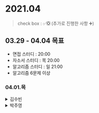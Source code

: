 # 2021.04

> check box : ✅❎ (추가로 진행한 사항 ➕)

## 03.29 - 04.04 목표
- 면접 스터디 :  20:00
- 자소서 스터디 : 목 20:00
- 알고리즘 스터디 : 일 21:00
- 알고리즘 6문제 이상

### 04.01.목

<details>
<summary>김수빈</summary>

|Check|To Do|
|:---:|---|
||CJ 올리브네트웍스 자소서|
||알고리즘 3문제|

</details>

<details>
<summary>박주영</summary>
  
|Check|To Do|
|:---:|---|
||CJ 올리브네트웍스 자소서|
||면접 질문 리스트 뽑기|
||알고리즘 1문제|

</details>
